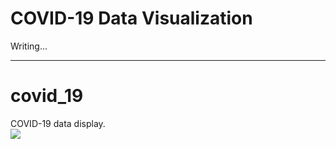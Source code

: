 COVID-19 Data Visualization
===
Writing...
____
# covid_19
COVID-19 data display.<br>
![](https://github.com/m14815/covid_19/master/COVID-19_Accumulated_Tracing.png)
